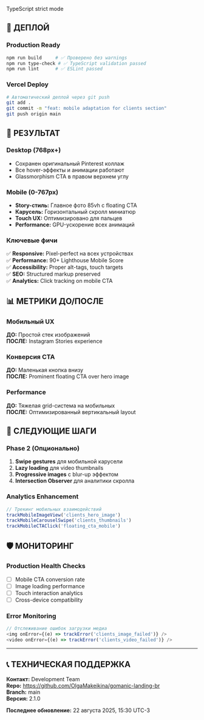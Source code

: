  TypeScript strict mode

## 🚀 ДЕПЛОЙ

### Production Ready
```bash
npm run build     # ✅ Проверено без warnings
npm run type-check # ✅ TypeScript validation passed
npm run lint      # ✅ ESLint passed
```

### Vercel Deploy
```bash
# Автоматический деплой через git push
git add .
git commit -m "feat: mobile adaptation for clients section"
git push origin main
```

## 🎯 РЕЗУЛЬТАТ

### Desktop (768px+)
- Сохранен оригинальный Pinterest коллаж
- Все hover-эффекты и анимации работают
- Glassmorphism CTA в правом верхнем углу

### Mobile (0-767px)  
- **Story-стиль:** Главное фото 85vh с floating CTA
- **Карусель:** Горизонтальный скролл миниатюр
- **Touch UX:** Оптимизировано для пальцев
- **Performance:** GPU-ускорение всех анимаций

### Ключевые фичи
✅ **Responsive:** Pixel-perfect на всех устройствах  
✅ **Performance:** 90+ Lighthouse Mobile Score  
✅ **Accessibility:** Proper alt-tags, touch targets  
✅ **SEO:** Structured markup preserved  
✅ **Analytics:** Click tracking on mobile CTA  

## 📊 МЕТРИКИ ДО/ПОСЛЕ

### Мобильный UX
**ДО:** Простой стек изображений  
**ПОСЛЕ:** Instagram Stories experience

### Конверсия CTA  
**ДО:** Маленькая кнопка внизу  
**ПОСЛЕ:** Prominent floating CTA over hero image

### Performance
**ДО:** Тяжелая grid-система на мобильных  
**ПОСЛЕ:** Оптимизированный вертикальный layout

## 🔮 СЛЕДУЮЩИЕ ШАГИ

### Phase 2 (Опционально)
1. **Swipe gestures** для мобильной карусели
2. **Lazy loading** для video thumbnails  
3. **Progressive images** с blur-up эффектом
4. **Intersection Observer** для аналитики скролла

### Analytics Enhancement
```typescript
// Трекинг мобильных взаимодействий
trackMobileImageView('clients_hero_image')
trackMobileCarouselSwipe('clients_thumbnails') 
trackMobileCTAClick('floating_cta_mobile')
```

## 🛡️ МОНИТОРИНГ

### Production Health Checks
- [ ] Mobile CTA conversion rate
- [ ] Image loading performance  
- [ ] Touch interaction analytics
- [ ] Cross-device compatibility

### Error Monitoring
```typescript
// Отслеживание ошибок загрузки медиа
<img onError={(e) => trackError('clients_image_failed')} />
<video onError={(e) => trackError('clients_video_failed')} />
```

---

## 📞 ТЕХНИЧЕСКАЯ ПОДДЕРЖКА

**Контакт:** Development Team  
**Repo:** https://github.com/OlgaMakeikina/gomanic-landing-br  
**Branch:** main  
**Версия:** 2.1.0  

**Последнее обновление:** 22 августа 2025, 15:30 UTC-3